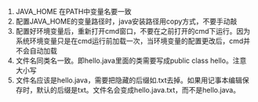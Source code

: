 1. JAVA_HOME 在PATH中变量名要一致
2. 配置JAVA_HOME的变量路径时，java安装路径用copy方式，不要手动敲
3. 配置好环境变量后，重新打开cmd窗口，不要在之前打开的cmd下运行。因为系统环境变量只是在cmd运行前加载一次，当环境变量的配置更改后，cmd并不会自动加载
4. 文件名同类名一致。即hello.java里面的类需要写成public class hello。注意大小写
5. 文件名应该是hello.java，需要把隐藏的后缀如.txt去掉。如果用记事本编辑保存时，默认的后缀是txt。文件名会变成hello.java.txt，而不是hello.java。